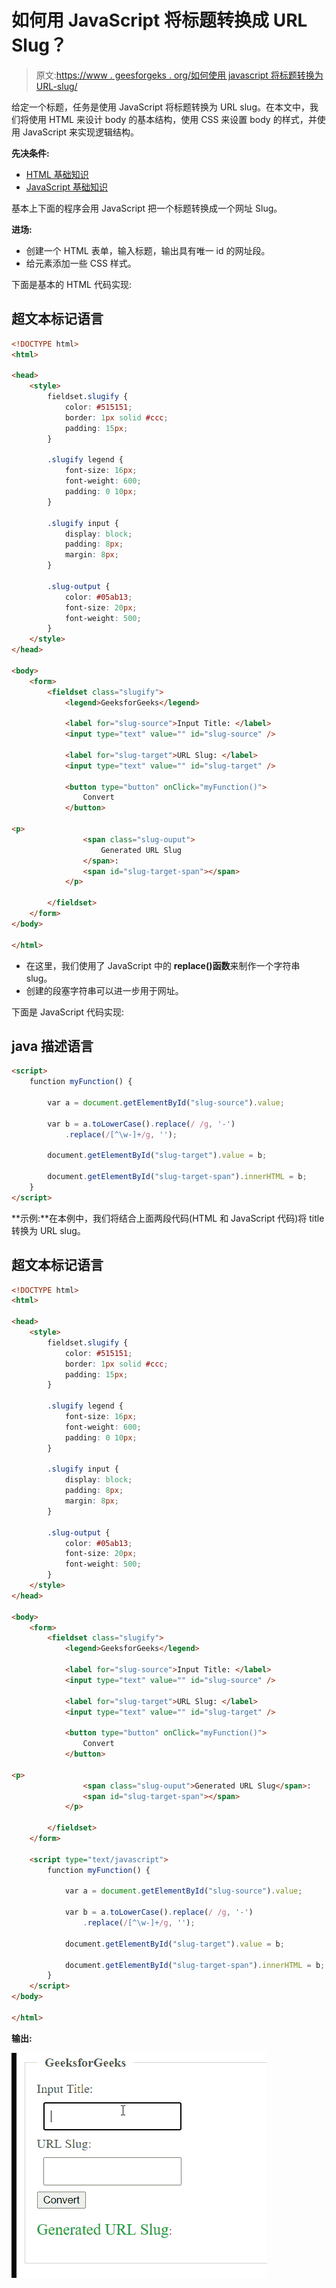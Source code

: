 # 如何用 JavaScript 将标题转换成 URL Slug？

> 原文:[https://www . geesforgeks . org/如何使用 javascript 将标题转换为 URL-slug/](https://www.geeksforgeeks.org/how-to-convert-title-to-url-slug-using-javascript/)

给定一个标题，任务是使用 JavaScript 将标题转换为 URL slug。在本文中，我们将使用 HTML 来设计 body 的基本结构，使用 CSS 来设置 body 的样式，并使用 JavaScript 来实现逻辑结构。

**先决条件:**

*   [HTML 基础知识](https://www.geeksforgeeks.org/html-tutorials/)
*   [JavaScript 基础知识](https://www.geeksforgeeks.org/javascript-tutorial/)

基本上下面的程序会用 JavaScript 把一个标题转换成一个网址 Slug。

**进场:**

*   创建一个 HTML 表单，输入标题，输出具有唯一 id 的网址段。
*   给元素添加一些 CSS 样式。

下面是基本的 HTML 代码实现:

## 超文本标记语言

```html
<!DOCTYPE html>
<html>

<head>
    <style>
        fieldset.slugify {
            color: #515151;
            border: 1px solid #ccc;
            padding: 15px;
        }

        .slugify legend {
            font-size: 16px;
            font-weight: 600;
            padding: 0 10px;
        }

        .slugify input {
            display: block;
            padding: 8px;
            margin: 8px;
        }

        .slug-output {
            color: #05ab13;
            font-size: 20px;
            font-weight: 500;
        }
    </style>
</head>

<body>
    <form>
        <fieldset class="slugify">
            <legend>GeeksforGeeks</legend>

            <label for="slug-source">Input Title: </label>
            <input type="text" value="" id="slug-source" />

            <label for="slug-target">URL Slug: </label>
            <input type="text" value="" id="slug-target" />

            <button type="button" onClick="myFunction()">
                Convert
            </button>

<p>
                <span class="slug-ouput">
                    Generated URL Slug
                </span>:
                <span id="slug-target-span"></span>
            </p>

        </fieldset>
    </form>
</body>

</html>
```

*   在这里，我们使用了 JavaScript 中的 **replace()函数**来制作一个字符串 slug。
*   创建的段塞字符串可以进一步用于网址。

下面是 JavaScript 代码实现:

## java 描述语言

```html
<script>
    function myFunction() {

        var a = document.getElementById("slug-source").value;

        var b = a.toLowerCase().replace(/ /g, '-')
            .replace(/[^\w-]+/g, '');

        document.getElementById("slug-target").value = b;

        document.getElementById("slug-target-span").innerHTML = b;
    }
</script>
```

**示例:**在本例中，我们将结合上面两段代码(HTML 和 JavaScript 代码)将 title 转换为 URL slug。

## 超文本标记语言

```html
<!DOCTYPE html>
<html>

<head>
    <style>
        fieldset.slugify {
            color: #515151;
            border: 1px solid #ccc;
            padding: 15px;
        }

        .slugify legend {
            font-size: 16px;
            font-weight: 600;
            padding: 0 10px;
        }

        .slugify input {
            display: block;
            padding: 8px;
            margin: 8px;
        }

        .slug-output {
            color: #05ab13;
            font-size: 20px;
            font-weight: 500;
        }
    </style>
</head>

<body>
    <form>
        <fieldset class="slugify">
            <legend>GeeksforGeeks</legend>

            <label for="slug-source">Input Title: </label>
            <input type="text" value="" id="slug-source" />

            <label for="slug-target">URL Slug: </label>
            <input type="text" value="" id="slug-target" />

            <button type="button" onClick="myFunction()">
                Convert
            </button>

<p>
                <span class="slug-ouput">Generated URL Slug</span>:
                <span id="slug-target-span"></span>
            </p>

        </fieldset>
    </form>

    <script type="text/javascript">
        function myFunction() {

            var a = document.getElementById("slug-source").value;

            var b = a.toLowerCase().replace(/ /g, '-')
                .replace(/[^\w-]+/g, '');

            document.getElementById("slug-target").value = b;

            document.getElementById("slug-target-span").innerHTML = b;
        }
    </script>
</body>

</html>
```

**输出:**

![](img/9ba7da2fe7c0e47b33601ed4102d1c8e.png)
